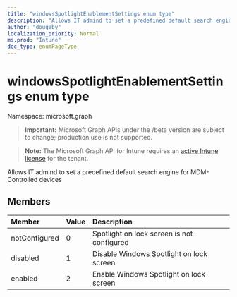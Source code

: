 ```yaml
---
title: "windowsSpotlightEnablementSettings enum type"
description: "Allows IT admind to set a predefined default search engine for MDM-Controlled devices"
author: "dougeby"
localization_priority: Normal
ms.prod: "Intune"
doc_type: enumPageType
---
```


# windowsSpotlightEnablementSettings enum type

Namespace: microsoft.graph

> **Important:** Microsoft Graph APIs under the /beta version are subject to change; production use is not supported.

> **Note:** The Microsoft Graph API for Intune requires an [active Intune license](https://go.microsoft.com/fwlink/?linkid=839381) for the tenant.

Allows IT admind to set a predefined default search engine for MDM-Controlled devices

## Members
|Member|Value|Description|
|:---|:---|:---|
|notConfigured|0|Spotlight on lock screen is not configured|
|disabled|1|Disable Windows Spotlight on lock screen|
|enabled|2|Enable Windows Spotlight on lock screen|



